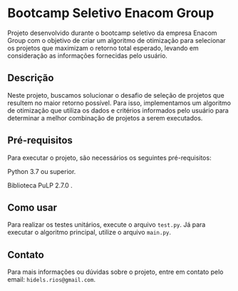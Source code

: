 # Bootcamp Seletivo Enacom Group

Projeto desenvolvido durante o bootcamp seletivo da empresa Enacom Group com o objetivo de criar um algoritmo de otimização para selecionar os projetos que maximizam o retorno total esperado, levando em consideração as informações fornecidas pelo usuário.
## Descrição

Neste projeto, buscamos solucionar o desafio de seleção de projetos que resultem no maior retorno possível. Para isso, implementamos um algoritmo de otimização que utiliza os dados e critérios informados pelo usuário para determinar a melhor combinação de projetos a serem executados.

## Pré-requisitos

Para executar o projeto, são necessários os seguintes pré-requisitos:

Python 3.7 ou superior.

Biblioteca PuLP 2.7.0 .

## Como usar
Para realizar os testes unitários, execute o arquivo `test.py`. Já para executar o algoritmo principal, utilize o arquivo `main.py`.

## Contato

Para mais informações ou dúvidas sobre o projeto, entre em contato pelo email:
`hidels.rios@gmail.com`.